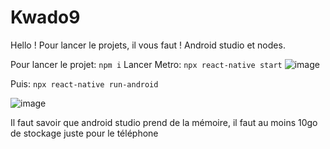 # Kwado9

Hello ! Pour lancer le projets, il vous faut ! Android studio et nodes.

Pour lancer le projet:  ```npm i```
Lancer Metro: ```npx react-native start```
![image](https://user-images.githubusercontent.com/61629065/203023995-422efe08-7196-4df3-92d1-0bd4d65a9ac3.png)

Puis: ```npx react-native run-android```

![image](https://user-images.githubusercontent.com/61629065/203024049-a25dda75-67e8-4804-a9b3-203abd375241.png)


Il faut savoir que android studio prend de la mémoire, il faut au moins 10go de stockage juste pour le téléphone

